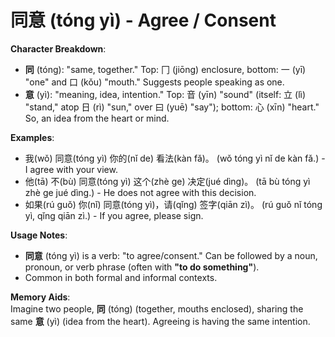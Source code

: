 # **同意 (tóng yì) - Agree / Consent**

**Character Breakdown**:  
- **同** (tóng): "same, together." Top: 冂 (jiōng) enclosure, bottom: 一 (yī) "one" and 口 (kǒu) "mouth." Suggests people speaking as one.  
- **意** (yì): "meaning, idea, intention." Top: 音 (yīn) "sound" (itself: 立 (lì) "stand," atop 日 (rì) "sun," over 曰 (yuē) "say"); bottom: 心 (xīn) "heart." So, an idea from the heart or mind.

**Examples**:  
- 我(wǒ) 同意(tóng yì) 你的(nǐ de) 看法(kàn fǎ)。 (wǒ tóng yì nǐ de kàn fǎ.) - I agree with your view.  
- 他(tā) 不(bù) 同意(tóng yì) 这个(zhè ge) 决定(jué dìng)。 (tā bù tóng yì zhè ge jué dìng.) - He does not agree with this decision.  
- 如果(rú guǒ) 你(nǐ) 同意(tóng yì)，请(qǐng) 签字(qiān zì)。 (rú guǒ nǐ tóng yì, qǐng qiān zì.) - If you agree, please sign.

**Usage Notes**:  
- **同意** (tóng yì) is a verb: "to agree/consent." Can be followed by a noun, pronoun, or verb phrase (often with **"to do something"**).  
- Common in both formal and informal contexts.

**Memory Aids**:  
Imagine two people, **同** (tóng) (together, mouths enclosed), sharing the same **意** (yì) (idea from the heart). Agreeing is having the same intention.